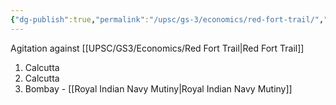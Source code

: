 ```yaml
---
{"dg-publish":true,"permalink":"/upsc/gs-3/economics/red-fort-trail/","dgHomeLink":true,"dgPassFrontmatter":false}
---
```




Agitation against [[UPSC/GS3/Economics/Red Fort Trail|Red Fort Trail]]
1. Calcutta
2. Calcutta
3. Bombay - [[Royal Indian Navy Mutiny|Royal Indian Navy Mutiny]]